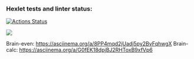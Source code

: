 ### Hexlet tests and linter status:
[![Actions Status](https://github.com/KaatiPuola/python-project-49/actions/workflows/hexlet-check.yml/badge.svg)](https://github.com/KaatiPuola/python-project-49/actions)

<a href="https://codeclimate.com/github/KaatiPuola/python-project-49/maintainability"><img src="https://api.codeclimate.com/v1/badges/3116ca15b6d7128324f2/maintainability" /></a>

Brain-even: https://asciinema.org/a/8PP4mqd2jUadj5py2BvFqhwgX
Brain-calc: https://asciinema.org/a/G0fEK18dpjBJ2RHToxB9xfVp6
